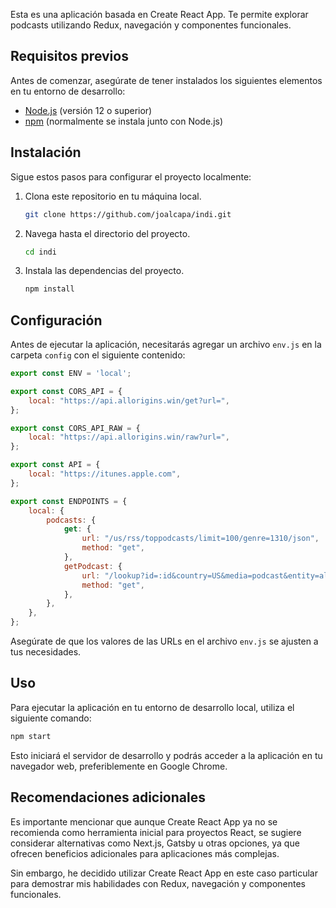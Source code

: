 Esta es una aplicación basada en Create React App. Te permite explorar podcasts utilizando Redux, navegación y componentes funcionales.

## Requisitos previos

Antes de comenzar, asegúrate de tener instalados los siguientes elementos en tu entorno de desarrollo:

- [Node.js](https://nodejs.org) (versión 12 o superior)
- [npm](https://www.npmjs.com/) (normalmente se instala junto con Node.js)

## Instalación

Sigue estos pasos para configurar el proyecto localmente:

1. Clona este repositorio en tu máquina local.

   ```bash
   git clone https://github.com/joalcapa/indi.git
   ```

2. Navega hasta el directorio del proyecto.

   ```bash
   cd indi
   ```

3. Instala las dependencias del proyecto.

   ```bash
   npm install
   ```

## Configuración

Antes de ejecutar la aplicación, necesitarás agregar un archivo `env.js` en la carpeta `config` con el siguiente contenido:

```javascript
export const ENV = 'local';

export const CORS_API = {
    local: "https://api.allorigins.win/get?url=", 
};

export const CORS_API_RAW = {
    local: "https://api.allorigins.win/raw?url=", 
};

export const API = {
    local: "https://itunes.apple.com", 
};

export const ENDPOINTS = {
    local: {
        podcasts: {
            get: {
                url: "/us/rss/toppodcasts/limit=100/genre=1310/json",
                method: "get",
            },
            getPodcast: {
                url: "/lookup?id=:id&country=US&media=podcast&entity=allPodcastEpisode&limit=20",
                method: "get",
            },
        },
    },
};
```

Asegúrate de que los valores de las URLs en el archivo `env.js` se ajusten a tus necesidades.

## Uso

Para ejecutar la aplicación en tu entorno de desarrollo local, utiliza el siguiente comando:

```bash
npm start
```

Esto iniciará el servidor de desarrollo y podrás acceder a la aplicación en tu navegador web, preferiblemente en Google Chrome.

## Recomendaciones adicionales

Es importante mencionar que aunque Create React App ya no se recomienda como herramienta inicial para proyectos React, se sugiere considerar alternativas como Next.js, Gatsby u otras opciones, ya que ofrecen beneficios adicionales para aplicaciones más complejas.

Sin embargo, he decidido utilizar Create React App en este caso particular para demostrar mis habilidades con Redux, navegación y componentes funcionales.
```